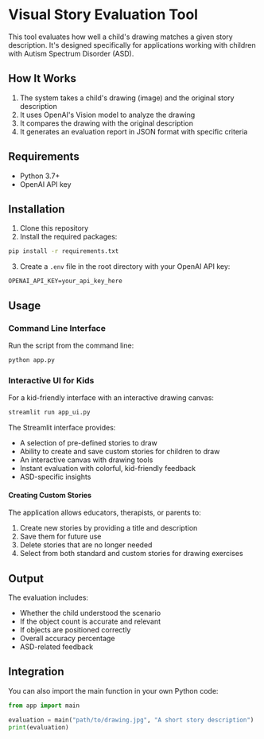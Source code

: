 # Visual Story Evaluation Tool

This tool evaluates how well a child's drawing matches a given story description. It's designed specifically for applications working with children with Autism Spectrum Disorder (ASD).

## How It Works

1. The system takes a child's drawing (image) and the original story description
2. It uses OpenAI's Vision model to analyze the drawing
3. It compares the drawing with the original description
4. It generates an evaluation report in JSON format with specific criteria

## Requirements

- Python 3.7+
- OpenAI API key

## Installation

1. Clone this repository
2. Install the required packages:

```bash
pip install -r requirements.txt
```

3. Create a `.env` file in the root directory with your OpenAI API key:

```
OPENAI_API_KEY=your_api_key_here
```

## Usage

### Command Line Interface

Run the script from the command line:

```bash
python app.py
```

### Interactive UI for Kids

For a kid-friendly interface with an interactive drawing canvas:

```bash
streamlit run app_ui.py
```

The Streamlit interface provides:
- A selection of pre-defined stories to draw
- Ability to create and save custom stories for children to draw
- An interactive canvas with drawing tools
- Instant evaluation with colorful, kid-friendly feedback
- ASD-specific insights

#### Creating Custom Stories

The application allows educators, therapists, or parents to:
1. Create new stories by providing a title and description
2. Save them for future use
3. Delete stories that are no longer needed
4. Select from both standard and custom stories for drawing exercises

## Output

The evaluation includes:
- Whether the child understood the scenario
- If the object count is accurate and relevant
- If objects are positioned correctly
- Overall accuracy percentage
- ASD-related feedback

## Integration

You can also import the main function in your own Python code:

```python
from app import main

evaluation = main("path/to/drawing.jpg", "A short story description")
print(evaluation)
``` 